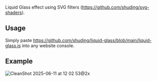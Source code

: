 Liquid Glass effect using SVG filters (https://github.com/shuding/svg-shaders).

## Usage

Simply paste https://github.com/shuding/liquid-glass/blob/main/liquid-glass.js into any website console.

## Example

![CleanShot 2025-06-11 at 12 02 53@2x](https://github.com/user-attachments/assets/81e618c3-c157-4962-a076-f5334221ee57)
